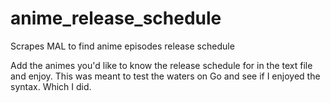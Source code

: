 # anime_release_schedule
Scrapes MAL to find anime episodes release schedule


Add the animes you'd like to know the release schedule for in the text file and enjoy. This was meant to test the waters on Go and see if I enjoyed the syntax. Which I did.
